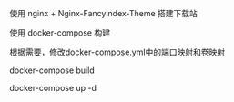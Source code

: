

使用 nginx + Nginx-Fancyindex-Theme 搭建下载站

使用 docker-compose 构建

根据需要，修改docker-compose.yml中的端口映射和卷映射

docker-compose build

docker-compose up -d

